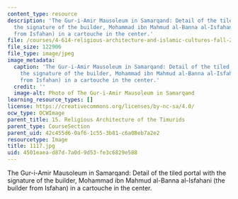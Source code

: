```yaml
---
content_type: resource
description: 'The Gur-i-Amir Mausoleum in Samarqand: Detail of the tiled portal with
  the signature of the builder, Mohammad ibn Mahmud al-Banna al-Isfahani (the builder
  from Isfahan) in a cartouche in the center.'
file: /courses/4-614-religious-architecture-and-islamic-cultures-fall-2002/4501eaead87d7a0d9d53fe3c6829e588_1117.jpg
file_size: 122906
file_type: image/jpeg
image_metadata:
  caption: 'The Gur-i-Amir Mausoleum in Samarqand: Detail of the tiled portal with
    the signature of the builder, Mohammad ibn Mahmud al-Banna al-Isfahani (the builder
    from Isfahan) in a cartouche in the center.'
  credit: ''
  image-alt: Photo of The Gur-i-Amir Mausoleum in Samarqand
learning_resource_types: []
license: https://creativecommons.org/licenses/by-nc-sa/4.0/
ocw_type: OCWImage
parent_title: 15. Religious Architecture of the Timurids
parent_type: CourseSection
parent_uid: 42c455d6-0af6-1c55-3b81-c6a08eb7a2e2
resourcetype: Image
title: 1117.jpg
uid: 4501eaea-d87d-7a0d-9d53-fe3c6829e588
---
```

The Gur-i-Amir Mausoleum in Samarqand: Detail of the tiled portal with the signature of the builder, Mohammad ibn Mahmud al-Banna al-Isfahani (the builder from Isfahan) in a cartouche in the center.